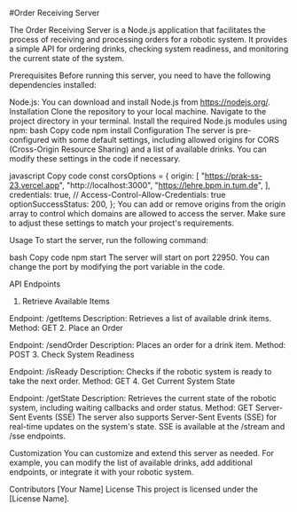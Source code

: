 #Order Receiving Server

The Order Receiving Server is a Node.js application that facilitates the process of receiving and processing orders for a robotic system. It provides a simple API for ordering drinks, checking system readiness, and monitoring the current state of the system.

Prerequisites
Before running this server, you need to have the following dependencies installed:

Node.js: You can download and install Node.js from https://nodejs.org/.
Installation
Clone the repository to your local machine.
Navigate to the project directory in your terminal.
Install the required Node.js modules using npm:
bash
Copy code
npm install
Configuration
The server is pre-configured with some default settings, including allowed origins for CORS (Cross-Origin Resource Sharing) and a list of available drinks. You can modify these settings in the code if necessary.

javascript
Copy code
const corsOptions = {
  origin: [
    "https://prak-ss-23.vercel.app",
    "http://localhost:3000",
    "https://lehre.bpm.in.tum.de",
  ],
  credentials: true, // Access-Control-Allow-Credentials: true
  optionSuccessStatus: 200,
};
You can add or remove origins from the origin array to control which domains are allowed to access the server. Make sure to adjust these settings to match your project's requirements.

Usage
To start the server, run the following command:

bash
Copy code
npm start
The server will start on port 22950. You can change the port by modifying the port variable in the code.

API Endpoints
1. Retrieve Available Items

Endpoint: /getItems
Description: Retrieves a list of available drink items.
Method: GET
2. Place an Order

Endpoint: /sendOrder
Description: Places an order for a drink item.
Method: POST
3. Check System Readiness

Endpoint: /isReady
Description: Checks if the robotic system is ready to take the next order.
Method: GET
4. Get Current System State

Endpoint: /getState
Description: Retrieves the current state of the robotic system, including waiting callbacks and order status.
Method: GET
Server-Sent Events (SSE)
The server also supports Server-Sent Events (SSE) for real-time updates on the system's state. SSE is available at the /stream and /sse endpoints.

Customization
You can customize and extend this server as needed. For example, you can modify the list of available drinks, add additional endpoints, or integrate it with your robotic system.

Contributors
[Your Name]
License
This project is licensed under the [License Name].
